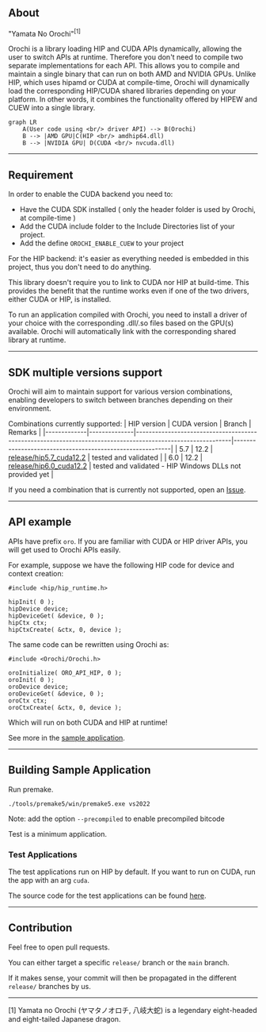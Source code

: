 ## About

"Yamata No Orochi"<sup>[1]</sup> 

Orochi is a library loading HIP and CUDA APIs dynamically, allowing the user to switch APIs at runtime. Therefore you don't need to compile two separate implementations for each API. This allows you to compile and maintain a single binary that can run on both AMD and NVIDIA GPUs. Unlike HIP, which uses hipamd or CUDA at compile-time, Orochi will dynamically load the corresponding HIP/CUDA shared libraries depending on your platform. In other words, it combines the functionality offered by HIPEW and CUEW into a single library.


```mermaid
graph LR
    A(User code using <br/> driver API) --> B(Orochi)
    B --> |AMD GPU|C(HIP <br/> amdhip64.dll)
    B --> |NVIDIA GPU| D(CUDA <br/> nvcuda.dll)
```

---

## Requirement

In order to enable the CUDA backend you need to:
 * Have the CUDA SDK installed ( only the header folder is used by Orochi, at compile-time )
 * Add the CUDA include folder to the Include Directories list of your project.
 * Add the define `OROCHI_ENABLE_CUEW` to your project

For the HIP backend: it's easier as everything needed is embedded in this project, thus you don't need to do anything.

This library doesn't require you to link to CUDA nor HIP at build-time. This provides the benefit that the runtime works even if one of the two drivers, either CUDA or HIP, is installed.

To run an application compiled with Orochi, you need to install a driver of your choice with the corresponding .dll/.so files based on the GPU(s) available. Orochi will automatically link with the corresponding shared library at runtime.

---

## SDK multiple versions support

Orochi will aim to maintain support for various version combinations, enabling developers to switch between branches depending on their environment.

Combinations currently supported:
| HIP version | CUDA version | Branch                                                                                                     | Remarks |
|-------------|--------------|------------------------------------------------------------------------------------------------------------|----------------------------------------------------------|
| 5.7         | 12.2         | [release/hip5.7_cuda12.2](https://github.com/GPUOpen-LibrariesAndSDKs/Orochi/tree/release/hip5.7_cuda12.2) | tested and validated                                     |
| 6.0         | 12.2         | [release/hip6.0_cuda12.2](https://github.com/GPUOpen-LibrariesAndSDKs/Orochi/tree/release/hip6.0_cuda12.2) | tested and validated - HIP Windows DLLs not provided yet |

If you need a combination that is currently not supported, open an [Issue](https://github.com/GPUOpen-LibrariesAndSDKs/Orochi/issues).

----

## API example 

APIs have prefix `oro`. If you are familiar with CUDA or HIP driver APIs, you will get used to Orochi APIs easily.  

For example, suppose we have the following HIP code for device and context creation:

```
#include <hip/hip_runtime.h>

hipInit( 0 );
hipDevice device;
hipDeviceGet( &device, 0 );
hipCtx ctx;
hipCtxCreate( &ctx, 0, device );

```


The same code can be rewritten using Orochi as:


```
#include <Orochi/Orochi.h>

oroInitialize( ORO_API_HIP, 0 );
oroInit( 0 );
oroDevice device;
oroDeviceGet( &device, 0 );
oroCtx ctx;
oroCtxCreate( &ctx, 0, device );
```
Which will run on both CUDA and HIP at runtime!

See more in the [sample application](./Test/main.cpp).

----

## Building Sample Application

Run premake. 

```
./tools/premake5/win/premake5.exe vs2022
```
Note: add the option `--precompiled` to enable precompiled bitcode

Test is a minimum application.

### Test Applications

The test applications run on HIP by default. If you want to run on CUDA, run the app with an arg `cuda`. 

The source code for the test applications can be found [here](./Test/).

----

## Contribution

Feel free to open pull requests.

You can either target a specific `release/` branch or the `main` branch.

If it makes sense, your commit will then be propagated in the different `release/` branches by us.

----

[1] Yamata no Orochi (ヤマタノオロチ, 八岐大蛇) is a legendary eight-headed and eight-tailed Japanese dragon.
